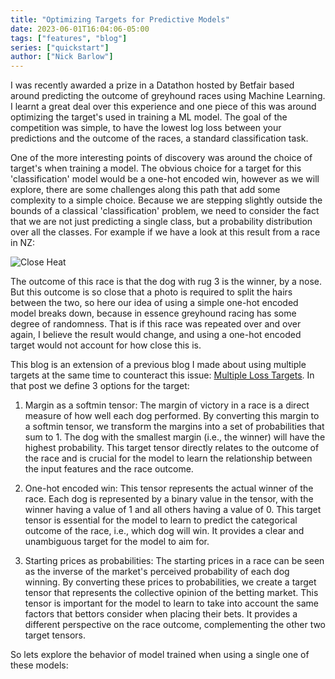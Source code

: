 ```yaml
---
title: "Optimizing Targets for Predictive Models"
date: 2023-06-01T16:04:06-05:00
tags: ["features", "blog"]
series: ["quickstart"]
author: ["Nick Barlow"]
---
```



I was recently awarded a prize in a Datathon hosted by Betfair based around predicting the outcome of greyhound races using Machine Learning. I learnt a great deal over this experience and one piece of this was around optimizing the target's used in training a ML model. The goal of the competition was simple, to have the lowest log loss between your predictions and the outcome of the races, a standard classification task. 

One of the more interesting points of discovery was around the choice of target's when training a model. The obvious choice for a target for this 'classification' model would be a one-hot encoded win, however as we will explore, there are some challenges along this path that add some complexity to a simple choice. Because we are stepping slightly outside the bounds of a classical 'classification' problem, we need to consider the fact that we are not just predicting a single class, but a probability distribution over all the classes. For example if we have a look at this result from a race in NZ:

![Close Heat](/img/Closeheat.png)

The outcome of this race is that the dog with rug 3 is the winner, by a nose. But this outcome is so close that a photo is required to split the hairs between the two, so here our idea of using a simple one-hot encoded model breaks down, because in essence greyhound racing has some degree of randomness. That is if this race was repeated over and over again, I believe the result would change, and using a one-hot encoded target would not account for how close this is.

This blog is an extension of a previous blog I made about using multiple targets at the same time to counteract this issue: [Multiple Loss Targets](/blog/multiple_loss_targets/). In that post we define 3 options for the target:

1. Margin as a softmin tensor: The margin of victory in a race is a direct measure of how well each dog performed. By converting this margin to a softmin tensor, we transform the margins into a set of probabilities that sum to 1. The dog with the smallest margin (i.e., the winner) will have the highest probability. This target tensor directly relates to the outcome of the race and is crucial for the model to learn the relationship between the input features and the race outcome.

2. One-hot encoded win: This tensor represents the actual winner of the race. Each dog is represented by a binary value in the tensor, with the winner having a value of 1 and all others having a value of 0. This target tensor is essential for the model to learn to predict the categorical outcome of the race, i.e., which dog will win. It provides a clear and unambiguous target for the model to aim for.

3. Starting prices as probabilities: The starting prices in a race can be seen as the inverse of the market's perceived probability of each dog winning. By converting these prices to probabilities, we create a target tensor that represents the collective opinion of the betting market. This tensor is important for the model to learn to take into account the same factors that bettors consider when placing their bets. It provides a different perspective on the race outcome, complementing the other two target tensors.

So lets explore the behavior of model trained when using a single one of these models:

